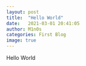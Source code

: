 ```yaml
---
layout: post
title:  "Hello World"
date:   2021-03-01 20:41:05
author: M1n0s
categories: First Blog
image: true
---
```


Hello World


